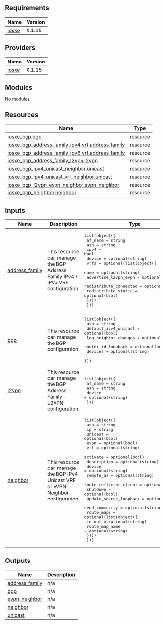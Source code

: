 ## Requirements

| Name | Version |
|------|---------|
| <a name="requirement_iosxe"></a> [iosxe](#requirement\_iosxe) | 0.1.15 |

## Providers

| Name | Version |
|------|---------|
| <a name="provider_iosxe"></a> [iosxe](#provider\_iosxe) | 0.1.15 |

## Modules

No modules.

## Resources

| Name | Type |
|------|------|
| [iosxe_bgp.bgp](https://registry.terraform.io/providers/netascode/iosxe/0.1.15/docs/resources/bgp) | resource |
| [iosxe_bgp_address_family_ipv4_vrf.address_family](https://registry.terraform.io/providers/netascode/iosxe/0.1.15/docs/resources/bgp_address_family_ipv4_vrf) | resource |
| [iosxe_bgp_address_family_ipv6_vrf.address_family](https://registry.terraform.io/providers/netascode/iosxe/0.1.15/docs/resources/bgp_address_family_ipv6_vrf) | resource |
| [iosxe_bgp_address_family_l2vpn.l2vpn](https://registry.terraform.io/providers/netascode/iosxe/0.1.15/docs/resources/bgp_address_family_l2vpn) | resource |
| [iosxe_bgp_ipv4_unicast_neighbor.unicast](https://registry.terraform.io/providers/netascode/iosxe/0.1.15/docs/resources/bgp_ipv4_unicast_neighbor) | resource |
| [iosxe_bgp_ipv4_unicast_vrf_neighbor.unicast](https://registry.terraform.io/providers/netascode/iosxe/0.1.15/docs/resources/bgp_ipv4_unicast_vrf_neighbor) | resource |
| [iosxe_bgp_l2vpn_evpn_neighbor.evpn_neighbor](https://registry.terraform.io/providers/netascode/iosxe/0.1.15/docs/resources/bgp_l2vpn_evpn_neighbor) | resource |
| [iosxe_bgp_neighbor.neighbor](https://registry.terraform.io/providers/netascode/iosxe/0.1.15/docs/resources/bgp_neighbor) | resource |

## Inputs

| Name | Description | Type | Default | Required |
|------|-------------|------|---------|:--------:|
| <a name="input_address_family"></a> [address\_family](#input\_address\_family) | This resource can manage the BGP Address Family IPv4 / IPv6 VRF configuration. | <pre>list(object({<br>    af_name = string<br>    asn     = string<br>    ipv4    = bool<br>    device  = optional(string)<br>    vrfs = optional(list(object({<br>      name                   = optional(string)<br>      advertise_l2vpn_evpn   = optional(bool)<br>      redistribute_connected = optional(bool)<br>      redistribute_static    = optional(bool)<br>    })))<br>  }))</pre> | `[]` | no |
| <a name="input_bgp"></a> [bgp](#input\_bgp) | This resource can manage the BGP configuration. | <pre>list(object({<br>    asn                  = string<br>    default_ipv4_unicast = optional(bool)<br>    log_neighbor_changes = optional(bool)<br>    router_id_loopback   = optional(number)<br>    devices              = optional(string)<br>  }))</pre> | `[]` | no |
| <a name="input_l2vpn"></a> [l2vpn](#input\_l2vpn) | This resource can manage the BGP Address Family L2VPN configuration. | <pre>list(object({<br>    af_name = string<br>    asn     = string<br>    device  = optional(string)<br>  }))</pre> | `[]` | no |
| <a name="input_neighbor"></a> [neighbor](#input\_neighbor) | This resource can manage the BGP IPv4 Unicast VRF  or eVPN Neighbor configuration. | <pre>list(object({<br>    asn                    = string<br>    ip                     = string<br>    unicast                = optional(bool)<br>    evpn                   = optional(bool)<br>    vrf                    = optional(string)<br>    activate               = optional(bool)<br>    description            = optional(string)<br>    device                 = optional(string)<br>    remote_as              = optional(string)<br>    route_reflector_client = optional(string)<br>    shutdown               = optional(bool)<br>    update_source_loopback = optional(string)<br>    send_community         = optional(string)<br>    route_maps = optional(list(object({<br>      in_out         = optional(string)<br>      route_map_name = optional(string)<br>    })))<br>  }))</pre> | `[]` | no |

## Outputs

| Name | Description |
|------|-------------|
| <a name="output_address_family"></a> [address\_family](#output\_address\_family) | n/a |
| <a name="output_bgp"></a> [bgp](#output\_bgp) | n/a |
| <a name="output_evpn_neighbor"></a> [evpn\_neighbor](#output\_evpn\_neighbor) | n/a |
| <a name="output_neighbor"></a> [neighbor](#output\_neighbor) | n/a |
| <a name="output_unicast"></a> [unicast](#output\_unicast) | n/a |
